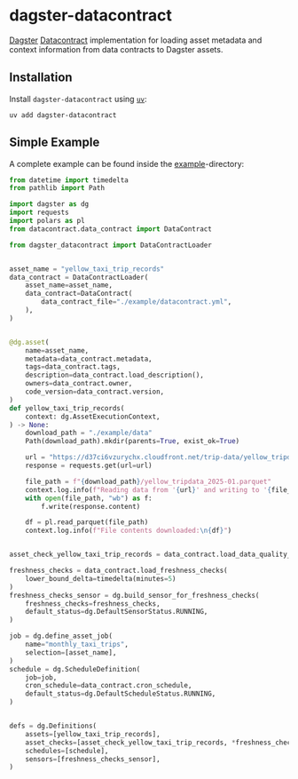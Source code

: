 # dagster-datacontract

[Dagster](https://github.com/dagster-io/dagster) [Datacontract](https://github.com/datacontract/datacontract-cli) implementation for loading asset metadata and context information from data contracts to Dagster assets.

## Installation

Install `dagster-datacontract` using [`uv`](https://github.com/astral-sh/uv):

```shell
uv add dagster-datacontract
```

## Simple Example

A complete example can be found inside the [example](https://github.com/dataheim-io/dagster-datacontract/tree/main/example)-directory:

```python
from datetime import timedelta
from pathlib import Path

import dagster as dg
import requests
import polars as pl
from datacontract.data_contract import DataContract

from dagster_datacontract import DataContractLoader


asset_name = "yellow_taxi_trip_records"
data_contract = DataContractLoader(
    asset_name=asset_name,
    data_contract=DataContract(
        data_contract_file="./example/datacontract.yml",
    ),
)


@dg.asset(
    name=asset_name,
    metadata=data_contract.metadata,
    tags=data_contract.tags,
    description=data_contract.load_description(),
    owners=data_contract.owner,
    code_version=data_contract.version,
)
def yellow_taxi_trip_records(
    context: dg.AssetExecutionContext,
) -> None:
    download_path = "./example/data"
    Path(download_path).mkdir(parents=True, exist_ok=True)

    url = "https://d37ci6vzurychx.cloudfront.net/trip-data/yellow_tripdata_2025-01.parquet"
    response = requests.get(url=url)

    file_path = f"{download_path}/yellow_tripdata_2025-01.parquet"
    context.log.info(f"Reading data from '{url}' and writing to '{file_path}'.")
    with open(file_path, "wb") as f:
        f.write(response.content)

    df = pl.read_parquet(file_path)
    context.log.info(f"File contents downloaded:\n{df}")


asset_check_yellow_taxi_trip_records = data_contract.load_data_quality_checks()

freshness_checks = data_contract.load_freshness_checks(
    lower_bound_delta=timedelta(minutes=5)
)
freshness_checks_sensor = dg.build_sensor_for_freshness_checks(
    freshness_checks=freshness_checks,
    default_status=dg.DefaultSensorStatus.RUNNING,
)

job = dg.define_asset_job(
    name="monthly_taxi_trips",
    selection=[asset_name],
)
schedule = dg.ScheduleDefinition(
    job=job,
    cron_schedule=data_contract.cron_schedule,
    default_status=dg.DefaultScheduleStatus.RUNNING,
)


defs = dg.Definitions(
    assets=[yellow_taxi_trip_records],
    asset_checks=[asset_check_yellow_taxi_trip_records, *freshness_checks],
    schedules=[schedule],
    sensors=[freshness_checks_sensor],
)
```
